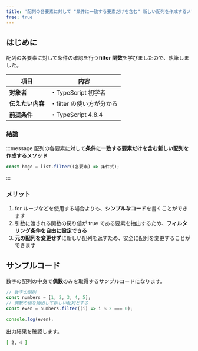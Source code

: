 ```yaml
---
title: '配列の各要素に対して "条件に一致する要素だけを含む" 新しい配列を作成するメソッド'
free: true
---
```


## はじめに

配列の各要素に対して条件の確認を行う**filter 関数**を学びましたので、執筆しました。

| 項目             | 内容                      |
| ---------------- | ------------------------- |
| **対象者**       | ・TypeScript 初学者       |
| **伝えたい内容** | ・filter の使い方が分かる |
| **前提条件**     | ・TypeScript 4.8.4        |

### 結論

:::message
配列の各要素に対して**条件に一致する要素だけを含む新しい配列を作成するメソッド**

```typescript
const hoge = list.filter((各要素) => 条件式);
```

:::

### メリット

1. for ループなどを使用する場合よりも、**シンプルなコード**を書くことができます
2. 引数に渡される関数の戻り値が true である要素を抽出するため、**フィルタリング条件を自由に設定できる**
3. **元の配列を変更せず**に新しい配列を返すため、安全に配列を変更することができます

## サンプルコード

数字の配列の中身で**偶数**のみを取得するサンプルコードになります。

```typescript
// 数字の配列
const numbers = [1, 2, 3, 4, 5];
// 偶数の値を抽出して新しい配列とする
const even = numbers.filter((i) => i % 2 === 0);

console.log(even);
```

出力結果を確認します。

```bash
[ 2, 4 ]
```